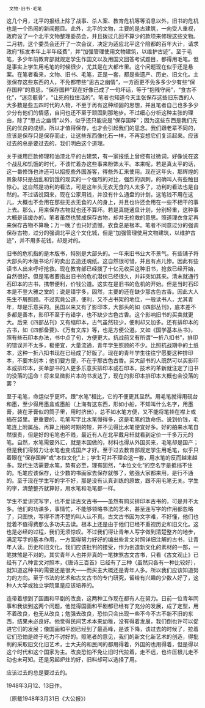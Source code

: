      文物·旧书·毛笔 

   这几个月，北平的报纸上除了战事、杀人案、教育危机等等消息以外，旧书的危机也是一个热闹的新闻题目。此外，北平的文物，主要的是古建筑，一向受人重视，政府设了一个北平文物整理委员会，并且拨过几回不算少的款项来修理这些文物。二月初，这个委员会还开了一次会议，决定为适应北平这个陪都的百年大计，请求政府“核发本年上半年经费”，并“加强管理使用文物建筑，以维护古迹”。至于毛笔，多少年前教育部就规定学生作国文以及用国文回答考试题目，都得用毛笔。但是事实上学生用毛笔的时候很少，尤其是在大都市里。这个问题现在似乎还是悬案。在笔者看来，文物、旧书、毛笔，正是一套，都是些遗产、历史、旧文化。主张保存这些东西的人，不免都带些“思古之幽情”，一方面更不免多多少少有些“保存国粹”的意思。“保存国粹”现在好像已成了一句坏话，等于“抱残守阙”，“食古不化”，“迷恋骸骨”，“让死的拉住活的”。笔者也知道今天主张保存这些旧东西的人大多数是些五四时代的人物，不至于再有这种顽固的思想，并且笔者自己也多多少少分有他们的情感，自问也还不至于顽固到那地步。不过细心分析这种主张的理由，除了“思古之幽情”以外，似乎还只能说是“保存国粹”；因为这些东西是我们先民的优良的成绩，所以才值得保存，也才会引起我们的思念。我们跟老辈不同的，应该是保存只是保存而止，让这些东西像化石一样，不再妄想它们复活起来。应该过去的总是要过去的，我们明白这个道理。 

   关于拨用巨款修理和油漆北平的古建筑，有一家报纸上曾经有过微词，好像说在这个战乱和饥饿的时代，不该忙着办这些事来粉饰太平。本来呢，若是真太平的话，这一番修饰也许还可以招揽些外国游客，得些外汇来使用。现在这年头，那辉煌的景象却只是战乱和饥饿的现实的一个强烈的对比，强烈的讽刺，的确叫人有些触目惊心。这自然是功利的看法，可是这年头无衣无食的人太多了，功利的看法也是自然的。不过话说回来，现在公家用钱，并没有什么通盘的计划，这笔钱不用在这儿，大概也不会用在那些无衣无食的人的身上，并且也许还会用在一些不相干的事上去。那么，用来保存古物就也还不算坏。若是真能通盘计划，分别轻重，这种事大概是该缓办的。笔者虽然也赞成保存古物，却并无抢救的意思。照道理衣食足再来保存古物不算晚；万一晚了也只好遗憾，衣食总是根本。笔者不同意过分的强调保存古物，过分的强调北平这个文化城，但是“加强管理使用文物建筑，以维护古迹”，并不用多花钱，却是对的。 

   旧书的危机指的是木版书，特别是大部头的。一年来旧书业大不景气。有些铺子将大部头的木版书论斤的卖出去造还魂纸。这自然很可惜，并且有点儿惨。因此有些读书人出来呼吁抢救。现在教育部已经拨了十亿元收买这种旧书，抢救已经开始，自然很好。但是笔者要指出旧书的危机潜伏已经很久，并非突如其来。清末就通行石印本的古书，携带便利，价钱公道。这实在是旧书的危机的开始。但是当时石印本是不登大雅之堂的；说是错字多，固然，主要的还在缺少那古色古香。因此大人先生不屑照顾。不过究竟公道，便利，又不占书架的地位，一般读书人，尤其青年，却是乐意买的。民国以来又有了影印本，大部头的如《四部丛刊》，底本差不多都是善本，影印不至于有错字，也不缺少古色古香。这个影响旧书的买卖就更大。后来《四部丛刊》又有缩印本，古气虽然较少，便利却又加多。还有排印本的古书，如《四部备要》、《万有文库》等，也是方便公道。又如《国学基本丛书》，照有些石印本办法，书中点了句，方便更大。抗战前又有所谓“一折八扣书”，排印的错误并不太多，极便宜，大量流通，青年学生照顾的不少。比照抗战期中的土纸本，这种一折八扣书现在已经成了好版了。现在的青年学生往往宁愿要这种排印本，不要木刻本；他们要方便，不在乎那古色古香。买大部书的人既然可以买影印本或排印本，买单部书的人更多乐意买排印本或石印本，技术的革新就注定了旧书的没落的运命！将来显微影片本的书发达了，现在的影印本排印本大概也会没落的罢？ 

   至于毛笔，命运似乎更坏。跟“水笔”相比，它的不便更其显然。用毛笔就得用砚台和墨，至少得用墨盒或墨船（上海有这东西，形如小船，不知叫什么名字，用墨膏，装在牙膏似的筒子里，用时挤出），总不如水笔方便，又不能将笔挂在襟上或插在袋里。更重要的，毛笔写字比水笔慢得多，这是毛笔的致命伤。说到价钱，毛笔连上附属品，再算上用的时期的短，并不见得比水笔便宜好多。好的舶来水笔自然很贵，但是好的毛笔也不贱，最近有人在北平戴月轩就看到定价一千多万元的笔。自然，水笔需要外汇，就是本国做的，材料也得从外国买来，毛笔却是国产；但是我们得努力让水笔也变成国产才好。至于过去教育部规定学生用毛笔，似乎只着眼在“保存国粹”或“本位文化”上；学生可并不理会这一套，用水笔的反而越来越多。现代生活需要水笔，势有必至，理有固然，“本位文化”的空名字是抵挡不住的。毛笔应该保存，让少数的书画家去保存就够了，勉强大家都来用，是行不通的。至于现在学生写的字不好，那是没有认真训练的原故，跟不用毛笔无关。学生的字，清楚整齐就算好，用水笔和毛笔都一样。 

   学生不爱讲究写字，也不爱读古文古书——虽然有购买排印本古书的，可是并不太多。他们的功课多，事情忙，不能够领略书法的艺术，甚至连写字的作用都忽略了，只图快，写得不清不楚的叫人认不真。古文古书因为文字难，不好懂，他们也觉着不值得费那么多功夫去读。根本上还是由于他们已经不重视历史和旧文化。这也是必经的过程，我们无须惊叹。不过我们得让青年人写字做到清楚整齐的地步，满足写字的基本作用，一方面得努力好好的编出些言文对照详细注解的古书，让青年人读。历史和旧文化，我们应该批判的接受，作为创造新文化的素材的一部，一笔抹煞是不对的。其实青年人也并非真的一笔抹煞古文古书，只看《古文观止》已经有了八种言文对照本，《唐诗三百首》已经有了三种（虽然只各有一种比较好），就知道这种书的需要还是很大——而买主大概还是青年人多。所以我们应该知道努力的方向。至于书法的艺术和古文古书的专门研究，留给有兴趣的少数人好了，这种人大学或独立学院里是应该培养的。 

   连带着想到了国画和平剧的改良，这两种工作现在都有人在努力。日前一位青年同事和我谈到这两个问题，他觉得国画和平剧都已经有了充分的发展，成了定型，用不着改良，也无从改良；勉强去改良，恐怕只会出现一些不今不古不新不旧的东西，结果未必良好。他觉得民间艺术本来幼稚，没有得着发展，我们倒也许可以促进它们的发展；像国画和平剧已经到了最高峰，是该下降，该过去的时候了，拉着它们恐怕是终于吃力不讨好的。照笔者的意见，我们的新文化新艺术的创造，得批判的采取旧文化旧艺术，士大夫的和民间的都用得着，外国的也用得着，但是得以这个时代和这个国家为主。改良恐怕不免让旧时代拉着，走不远，也许压根儿走不动也未可知。还是另起炉灶的好，旧料却可以选择了用。 

   应该过去的总是要过去的。 

   1948年3月12、13日作。 

   （原载1948年3月31日《大公报》） 

